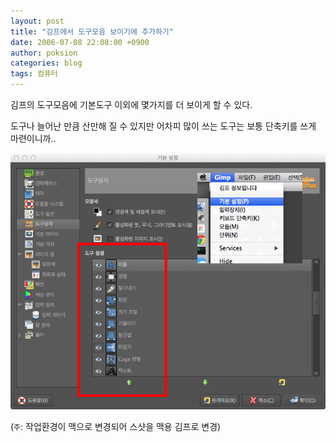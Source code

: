 ```yaml
---
layout: post
title: "김프에서 도구모음 보이기에 추가하기"
date: 2006-07-08 22:08:00 +0900
author: poksion
categories: blog
tags: 컴퓨터
---
```


김프의 도구모음에 기본도구 이외에 몇가지를 더 보이게 할 수 있다.

도구나 늘어난 만큼 산만해 질 수 있지만 어차피 많이 쓰는 도구는 보통 단축키를 쓰게 마련이니까..

<img src="/assets/img/post/gimp-show-more.png" style="width: 600px;" />

(``주``: 작업환경이 맥으로 변경되어 스샷을 맥용 김프로 변경)


